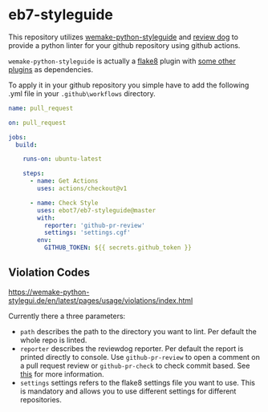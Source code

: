 # eb7-styleguide

This repository utilizes [wemake-python-styleguide](https://github.com/wemake-services/wemake-python-styleguide) and
[review dog](https://github.com/reviewdog/reviewdog) to provide a python linter for your github repository using github
actions.

`wemake-python-styleguide` is actually a [flake8](http://flake8.pycqa.org/en/latest/)
plugin with [some other plugins](https://wemake-python-stylegui.de/en/latest/pages/usage/violations/index.html#external-plugins) as dependencies.

To apply it in your github repository you simple have to add the following .yml file in your `.github\workflows`
directory.

```yaml
name: pull_request

on: pull_request

jobs:
  build:

    runs-on: ubuntu-latest

    steps:
      - name: Get Actions
        uses: actions/checkout@v1

      - name: Check Style
        uses: ebot7/eb7-styleguide@master
        with:
          reporter: 'github-pr-review'
          settings: 'settings.cgf'
        env:
          GITHUB_TOKEN: ${{ secrets.github_token }}
```
## Violation Codes
https://wemake-python-stylegui.de/en/latest/pages/usage/violations/index.html

Currently there a three parameters:
- `path` describes the path to the directory you want to lint. Per default the whole repo is linted.
- `reporter` describes the reviewdog reporter. Per default the report is printed directly to console. Use
  `github-pr-review` to open a comment on a pull request review or `github-pr-check` to check commit based. See
  [this](https://github.com/reviewdog/reviewdog#reporters) for more information.
- `settings` settings refers to the flake8 settings file you want to use. This is mandatory and allows you to use
  different settings for different repositories.
